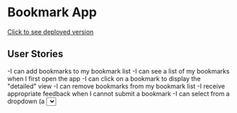 # Bookmark App

[Click to see deployed version](https://thinkful-ei-narwhal.github.io/-isaac_elesia-bookmark-app/)

## User Stories

-I can add bookmarks to my bookmark list
-I can see a list of my bookmarks when I first open the app
-I can click on a bookmark to display the "detailed" view
-I can remove bookmarks from my bookmark list
-I receive appropriate feedback when I cannot submit a bookmark
-I can select from a dropdown (a <select> element) a "minimum rating" to filter the list by all bookmarks rated at or above the chosen selection
-I can edit the rating and description of a bookmark in my list

